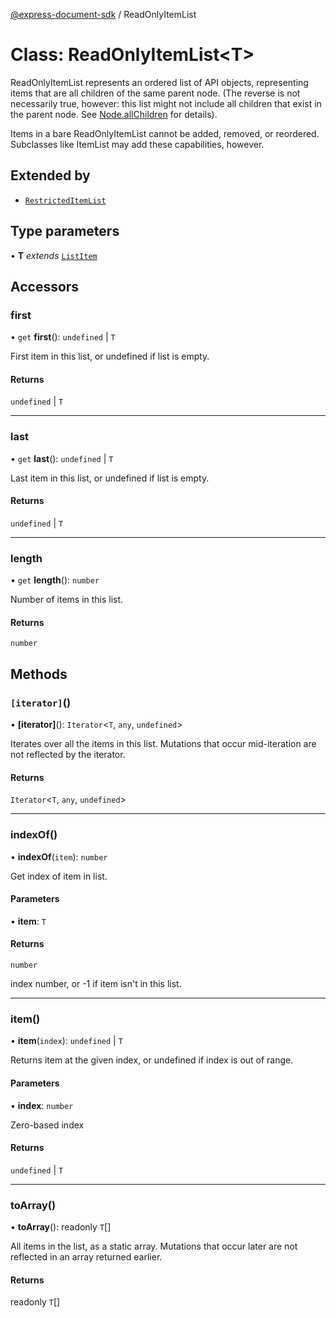 [@express-document-sdk](../overview.md) / ReadOnlyItemList

# Class: ReadOnlyItemList<T\>

ReadOnlyItemList represents an ordered list of API objects, representing items that are all children of the
same parent node. (The reverse is not necessarily true, however: this list might not include all
children that exist in the parent node. See [Node.allChildren](Node.md#allchildren) for details).

Items in a bare ReadOnlyItemList cannot be added, removed, or reordered. Subclasses like ItemList may add these capabilities, however.

## Extended by

-   [`RestrictedItemList`](RestrictedItemList.md)

## Type parameters

• **T** _extends_ [`ListItem`](../interfaces/ListItem.md)

## Accessors

### first

• `get` **first**(): `undefined` \| `T`

First item in this list, or undefined if list is empty.

#### Returns

`undefined` \| `T`

---

### last

• `get` **last**(): `undefined` \| `T`

Last item in this list, or undefined if list is empty.

#### Returns

`undefined` \| `T`

---

### length

• `get` **length**(): `number`

Number of items in this list.

#### Returns

`number`

## Methods

### `[iterator]`()

• **\[iterator\]**(): `Iterator`<`T`, `any`, `undefined`\>

Iterates over all the items in this list. Mutations that occur mid-iteration are not reflected by the iterator.

#### Returns

`Iterator`<`T`, `any`, `undefined`\>

---

### indexOf()

• **indexOf**(`item`): `number`

Get index of item in list.

#### Parameters

• **item**: `T`

#### Returns

`number`

index number, or -1 if item isn't in this list.

---

### item()

• **item**(`index`): `undefined` \| `T`

Returns item at the given index, or undefined if index is out of range.

#### Parameters

• **index**: `number`

Zero-based index

#### Returns

`undefined` \| `T`

---

### toArray()

• **toArray**(): readonly `T`[]

All items in the list, as a static array. Mutations that occur later are not reflected in an array returned earlier.

#### Returns

readonly `T`[]
